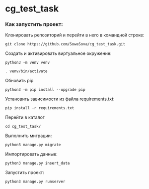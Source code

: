 # cg_test_task

### Как запустить проект:

Клонировать репозиторий и перейти в него в командной строке:
```
git clone https://github.com/SowaSova/cg_test_task.git
```

Cоздать и активировать виртуальное окружение:
```
python3 -m venv venv
```
```
. venv/bin/activate
```

Обновить pip
```
python3 -m pip install --upgrade pip
```

Установить зависимости из файла requirements.txt:
```
pip install -r requirements.txt
```

Перейти в каталог
```
cd cg_test_task/
```

Выполнить миграции:
```
python3 manage.py migrate
```

Импортировать данные:
```
python3 manage.py insert_data
```

Запустить проект:
```
python3 manage.py runserver
```
